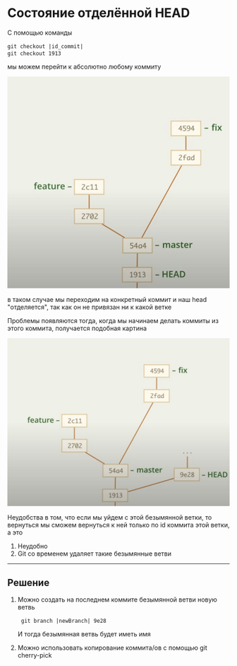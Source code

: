 # Состояние отделённой HEAD

С помощью команды 

    git checkout |id_commit|
    git checkout 1913

мы можем перейти к абсолютно любому коммиту

![](../../images/5.png)

в таком случае мы переходим на конкретный коммит и наш head "отделяется", так как он не привязан ни к какой ветке

Проблемы появляются тогда, когда мы начинаем делать коммиты из этого коммита, получается подобная картина

![](../../images/6.png)

Неудобства в том, что если мы уйдем с этой безымянной ветки, то вернуться мы сможем вернуться к ней только по id коммита этой ветки, а это

1. Неудобно
1. Git со временем удаляет такие безымянные ветви

---

## Решение

1. Можно создать на последнем коммите безымянной ветви новую ветвь

        git branch |newBranch| 9e28

    И тогда безымянная ветвь будет иметь имя

2. Можно использовать копирование коммита/ов с помощью git cherry-pick